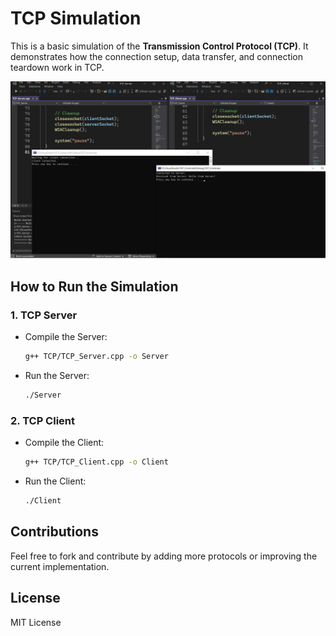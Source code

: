 # TCP Simulation

This is a basic simulation of the **Transmission Control Protocol (TCP)**. It demonstrates how the connection setup, data transfer, and connection teardown work in TCP.

![Screenshot](Screenshot.png)

## How to Run the Simulation

### 1. **TCP Server**
   - Compile the Server:
     ```bash
     g++ TCP/TCP_Server.cpp -o Server
     ```
   - Run the Server:
     ```bash
     ./Server
     ```

### 2. **TCP Client**
   - Compile the Client:
     ```bash
     g++ TCP/TCP_Client.cpp -o Client
     ```
   - Run the Client:
     ```bash
     ./Client
     ```

## Contributions
Feel free to fork and contribute by adding more protocols or improving the current implementation.

## License
MIT License
